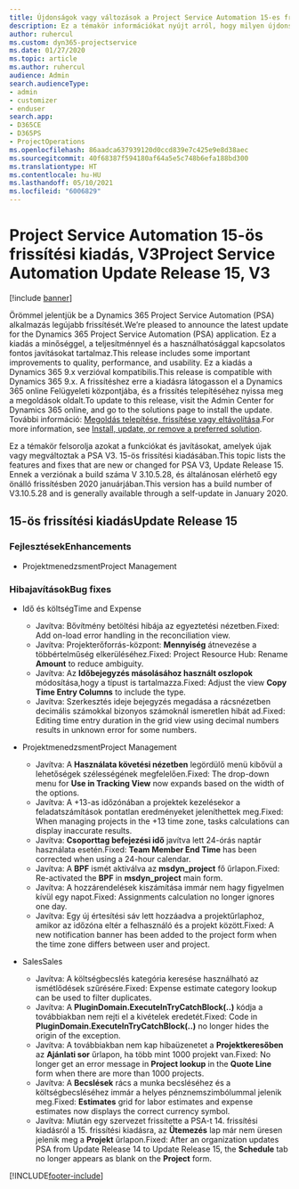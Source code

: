 ```yaml
---
title: Újdonságok vagy változások a Project Service Automation 15-es frissítési kiadásának V3 változatában
description: Ez a témakör információkat nyújt arról, hogy milyen újdonságok és változások vannak a Project Service Automation 15-ös frissítési kiadásának V3 verziójában.
author: ruhercul
ms.custom: dyn365-projectservice
ms.date: 01/27/2020
ms.topic: article
ms.author: ruhercul
audience: Admin
search.audienceType:
- admin
- customizer
- enduser
search.app:
- D365CE
- D365PS
- ProjectOperations
ms.openlocfilehash: 86aadca637939120d0ccd839e7c425e9e8d38aec
ms.sourcegitcommit: 40f68387f594180af64a5e5c748b6efa188bd300
ms.translationtype: HT
ms.contentlocale: hu-HU
ms.lasthandoff: 05/10/2021
ms.locfileid: "6006829"
---
```

# <a name="project-service-automation-update-release-15-v3"></a><span data-ttu-id="fbf9c-103">Project Service Automation 15-ös frissítési kiadás, V3</span><span class="sxs-lookup"><span data-stu-id="fbf9c-103">Project Service Automation Update Release 15, V3</span></span>

[!include [banner](../includes/psa-now-project-operations.md)]

<span data-ttu-id="fbf9c-104">Örömmel jelentjük be a Dynamics 365 Project Service Automation (PSA) alkalmazás legújabb frissítését.</span><span class="sxs-lookup"><span data-stu-id="fbf9c-104">We’re pleased to announce the latest update for the Dynamics 365 Project Service Automation (PSA) application.</span></span> <span data-ttu-id="fbf9c-105">Ez a kiadás a minőséggel, a teljesítménnyel és a használhatósággal kapcsolatos fontos javításokat tartalmaz.</span><span class="sxs-lookup"><span data-stu-id="fbf9c-105">This release includes some important improvements to quality, performance, and usability.</span></span> <span data-ttu-id="fbf9c-106">Ez a kiadás a Dynamics 365 9.x verzióval kompatibilis.</span><span class="sxs-lookup"><span data-stu-id="fbf9c-106">This release is compatible with Dynamics 365 9.x.</span></span> <span data-ttu-id="fbf9c-107">A frissítéshez erre a kiadásra látogasson el a Dynamics 365 online Felügyeleti központjába, és a frissítés telepítéséhez nyissa meg a megoldások oldalt.</span><span class="sxs-lookup"><span data-stu-id="fbf9c-107">To update to this release, visit the Admin Center for Dynamics 365 online, and go to the solutions page to install the update.</span></span> <span data-ttu-id="fbf9c-108">További információ: [Megoldás telepítése, frissítése vagy eltávolítása](/power-platform/admin/install-remove-preferred-solution).</span><span class="sxs-lookup"><span data-stu-id="fbf9c-108">For more information, see [Install, update, or remove a preferred solution](/power-platform/admin/install-remove-preferred-solution).</span></span>

<span data-ttu-id="fbf9c-109">Ez a témakör felsorolja azokat a funkciókat és javításokat, amelyek újak vagy megváltoztak a PSA V3. 15-ös frissítési kiadásában.</span><span class="sxs-lookup"><span data-stu-id="fbf9c-109">This topic lists the features and fixes that are new or changed for PSA V3, Update Release 15.</span></span> <span data-ttu-id="fbf9c-110">Ennek a verziónak a build száma V 3.10.5.28, és általánosan elérhető egy önálló frissítésben 2020 januárjában.</span><span class="sxs-lookup"><span data-stu-id="fbf9c-110">This version has a build number of V3.10.5.28 and is generally available through a self-update in January 2020.</span></span>

## <a name="update-release-15"></a><span data-ttu-id="fbf9c-111">15-ös frissítési kiadás</span><span class="sxs-lookup"><span data-stu-id="fbf9c-111">Update Release 15</span></span> 

### <a name="enhancements"></a><span data-ttu-id="fbf9c-112">Fejlesztések</span><span class="sxs-lookup"><span data-stu-id="fbf9c-112">Enhancements</span></span>

- <span data-ttu-id="fbf9c-113">Projektmenedzsment</span><span class="sxs-lookup"><span data-stu-id="fbf9c-113">Project Management</span></span>

### <a name="bug-fixes"></a><span data-ttu-id="fbf9c-114">Hibajavítások</span><span class="sxs-lookup"><span data-stu-id="fbf9c-114">Bug fixes</span></span>

- <span data-ttu-id="fbf9c-115">Idő és költség</span><span class="sxs-lookup"><span data-stu-id="fbf9c-115">Time and Expense</span></span>

  - <span data-ttu-id="fbf9c-116">Javítva: Bővítmény betöltési hibája az egyeztetési nézetben.</span><span class="sxs-lookup"><span data-stu-id="fbf9c-116">Fixed: Add on-load error handling in the reconciliation view.</span></span>
  - <span data-ttu-id="fbf9c-117">Javítva: Projekterőforrás-központ: **Mennyiség** átnevezése a többértelműség elkerüléséhez.</span><span class="sxs-lookup"><span data-stu-id="fbf9c-117">Fixed: Project Resource Hub: Rename **Amount** to reduce ambiguity.</span></span>
  - <span data-ttu-id="fbf9c-118">Javítva: Az **Időbejegyzés másolásához használt oszlopok** módosítása,hogy a típust is tartalmazza.</span><span class="sxs-lookup"><span data-stu-id="fbf9c-118">Fixed: Adjust the view **Copy Time Entry Columns** to include the type.</span></span>
  - <span data-ttu-id="fbf9c-119">Javítva: Szerkesztés ideje bejegyzés megadása a rácsnézetben decimális számokkal bizonyos számoknál ismeretlen hibát ad.</span><span class="sxs-lookup"><span data-stu-id="fbf9c-119">Fixed: Editing time entry duration in the grid view using decimal numbers results in unknown error for some numbers.</span></span>

- <span data-ttu-id="fbf9c-120">Projektmenedzsment</span><span class="sxs-lookup"><span data-stu-id="fbf9c-120">Project Management</span></span>

  - <span data-ttu-id="fbf9c-121">Javítva: A **Használata követési nézetben** legördülő menü kibővül a lehetőségek szélességének megfelelően.</span><span class="sxs-lookup"><span data-stu-id="fbf9c-121">Fixed: The drop-down menu for **Use in Tracking View** now expands based on the width of the options.</span></span>
  - <span data-ttu-id="fbf9c-122">Javítva: A +13-as időzónában a projektek kezelésekor a feladatszámítások pontatlan eredményeket jeleníthettek meg.</span><span class="sxs-lookup"><span data-stu-id="fbf9c-122">Fixed: When managing projects in the +13 time zone, tasks calculations can display inaccurate results.</span></span>
  - <span data-ttu-id="fbf9c-123">Javítva: **Csoporttag befejezési idő** javítva lett 24-órás naptár használata esetén.</span><span class="sxs-lookup"><span data-stu-id="fbf9c-123">Fixed: **Team Member End Time** has been corrected when using a 24-hour calendar.</span></span>
  - <span data-ttu-id="fbf9c-124">Javítva: A **BPF** ismét aktiválva az **msdyn_project** fő űrlapon.</span><span class="sxs-lookup"><span data-stu-id="fbf9c-124">Fixed: Re-activated the **BPF** in **msdyn_project** main form.</span></span>
  - <span data-ttu-id="fbf9c-125">Javítva: A hozzárendelések kiszámítása immár nem hagy figyelmen kívül egy napot.</span><span class="sxs-lookup"><span data-stu-id="fbf9c-125">Fixed: Assignments calculation no longer ignores one day.</span></span>
  - <span data-ttu-id="fbf9c-126">Javítva: Egy új értesítési sáv lett hozzáadva a projektűrlaphoz, amikor az időzóna eltér a felhasználó és a projekt között.</span><span class="sxs-lookup"><span data-stu-id="fbf9c-126">Fixed: A new notification banner has been added to the project form when the time zone differs between user and project.</span></span>

- <span data-ttu-id="fbf9c-127">Sales</span><span class="sxs-lookup"><span data-stu-id="fbf9c-127">Sales</span></span>

  - <span data-ttu-id="fbf9c-128">Javítva: A költségbecslés kategória keresése használható az ismétlődések szűrésére.</span><span class="sxs-lookup"><span data-stu-id="fbf9c-128">Fixed: Expense estimate category lookup can be used to filter duplicates.</span></span>
  - <span data-ttu-id="fbf9c-129">Javítva: A **PluginDomain.ExecuteInTryCatchBlock(..)** kódja a továbbiakban nem rejti el a kivételek eredetét.</span><span class="sxs-lookup"><span data-stu-id="fbf9c-129">Fixed: Code in **PluginDomain.ExecuteInTryCatchBlock(..)** no longer hides the origin of the exception.</span></span>
  - <span data-ttu-id="fbf9c-130">Javítva: A továbbiakban nem kap hibaüzenetet a **Projektkeresőben** az **Ajánlati sor** űrlapon, ha több mint 1000 projekt van.</span><span class="sxs-lookup"><span data-stu-id="fbf9c-130">Fixed: No longer get an error message in **Project lookup** in the **Quote Line** form when there are more than 1000 projects.</span></span>
  - <span data-ttu-id="fbf9c-131">Javítva: A **Becslések** rács a munka becsléséhez és a költségbecsléséhez immár a helyes pénznemszimbólummal jelenik meg.</span><span class="sxs-lookup"><span data-stu-id="fbf9c-131">Fixed: **Estimates** grid for labor estimates and expense estimates now displays the correct currency symbol.</span></span>
  - <span data-ttu-id="fbf9c-132">Javítva: Miután egy szervezet frissítette a PSA-t 14. frissítési kiadásról a 15. frissítési kiadásra, az **Ütemezés** lap már nem üresen jelenik meg a **Projekt** űrlapon.</span><span class="sxs-lookup"><span data-stu-id="fbf9c-132">Fixed: After an organization updates PSA from Update Release 14 to Update Release 15, the **Schedule** tab no longer appears as blank on the **Project** form.</span></span>


[!INCLUDE[footer-include](../includes/footer-banner.md)]